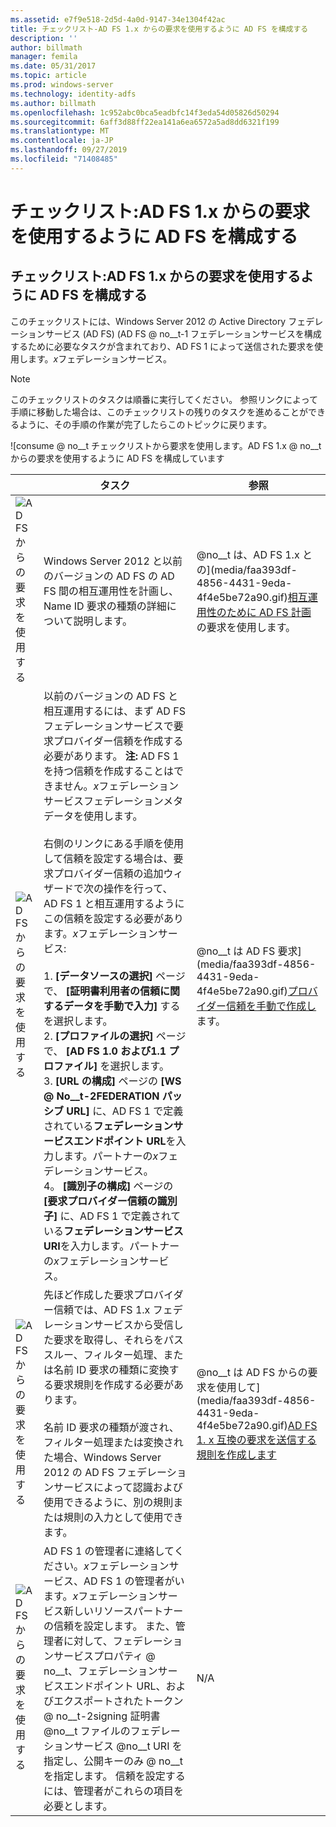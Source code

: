 ```yaml
---
ms.assetid: e7f9e518-2d5d-4a0d-9147-34e1304f42ac
title: チェックリスト-AD FS 1.x からの要求を使用するように AD FS を構成する
description: ''
author: billmath
manager: femila
ms.date: 05/31/2017
ms.topic: article
ms.prod: windows-server
ms.technology: identity-adfs
ms.author: billmath
ms.openlocfilehash: 1c952abc0bca5eadbfc14f3eda54d05826d50294
ms.sourcegitcommit: 6aff3d88ff22ea141a6ea6572a5ad8dd6321f199
ms.translationtype: MT
ms.contentlocale: ja-JP
ms.lasthandoff: 09/27/2019
ms.locfileid: "71408485"
---
```

# <a name="checklist-configuring-ad-fs--to-consume-claims-from-ad-fs-1x"></a>チェックリスト:AD FS 1.x からの要求を使用するように AD FS を構成する

  
## <a name="checklist-configuring-ad-fs-to-consume-claims-from-adfs1x"></a>チェックリスト:AD FS 1.x からの要求を使用するように AD FS を構成する  
このチェックリストには、Windows Server 2012 の Active Directory フェデレーションサービス (AD FS) \(AD FS @ no__t-1 フェデレーションサービスを構成するために必要なタスクが含まれており、AD FS 1 によって送信された要求を使用します。*x*フェデレーションサービス。  
  
> [!NOTE]  
> このチェックリストのタスクは順番に実行してください。 参照リンクによって手順に移動した場合は、このチェックリストの残りのタスクを進めることができるように、その手順の作業が完了したらこのトピックに戻ります。  
  
![consume @ no__t チェックリストから要求を使用します。AD FS 1.x @ no__t からの要求を使用するように AD FS を構成しています  
  
||タスク|参照|  
|-|--------|-------------|  
|![AD FS からの要求を使用する](media/icon_checkboxo.gif)|Windows Server 2012 と以前のバージョンの AD FS の AD FS 間の相互運用性を計画し、Name ID 要求の種類の詳細について説明します。|@no__t は、AD FS 1.x との](media/faa393df-4856-4431-9eda-4f4e5be72a90.gif)[相互運用性のために AD FS 計画](https://technet.microsoft.com/library/ff678040.aspx)の要求を使用します。|  
|![AD FS からの要求を使用する](media/icon_checkboxo.gif)|以前のバージョンの AD FS と相互運用するには、まず AD FS フェデレーションサービスで要求プロバイダー信頼を作成する必要があります。 **注:** AD FS 1 を持つ信頼を作成することはできません。*x*フェデレーションサービスフェデレーションメタデータを使用します。<br /><br />右側のリンクにある手順を使用して信頼を設定する場合は、要求プロバイダー信頼の追加ウィザードで次の操作を行って、AD FS 1 と相互運用するようにこの信頼を設定する必要があります。*x*フェデレーションサービス:<br /><br />1. **[データソースの選択]** ページで、 **[証明書利用者の信頼に関するデータを手動で入力]** する を選択します。<br />2. **[プロファイルの選択]** ページで、 **[AD FS 1.0 および1.1 プロファイル]** を選択します。<br />3. **[URL の構成]** ページの **[WS @ No__t-2FEDERATION パッシブ URL]** に、AD FS 1 で定義されている**フェデレーションサービスエンドポイント URL**を入力します。パートナーの*x*フェデレーションサービス。<br />4。 **[識別子の構成]** ページの **[要求プロバイダー信頼の識別子]** に、AD FS 1 で定義されている**フェデレーションサービス URI**を入力します。パートナーの*x*フェデレーションサービス。|@no__t は AD FS 要求](media/faa393df-4856-4431-9eda-4f4e5be72a90.gif)[プロバイダー信頼を手動で作成し](../../ad-fs/operations/Create-a-Claims-Provider-Trust.md)ます。|  
|![AD FS からの要求を使用する](media/icon_checkboxo.gif)|先ほど作成した要求プロバイダー信頼では、AD FS 1.x フェデレーションサービスから受信した要求を取得し、それらをパススルー、フィルター処理、または名前 ID 要求の種類に変換する要求規則を作成する必要があります。<br /><br />名前 ID 要求の種類が渡され、フィルター処理または変換された場合、Windows Server 2012 の AD FS フェデレーションサービスによって認識および使用できるように、別の規則または規則の入力として使用できます。|@no__t は AD FS からの要求を使用して](media/faa393df-4856-4431-9eda-4f4e5be72a90.gif)[AD FS 1. x 互換の要求を送信する規則を作成します](../../ad-fs/operations/Create-a-Rule-to-Send-an-AD-FS-1x-Compatible-Claim.md)|  
|![AD FS からの要求を使用する](media/icon_checkboxo.gif)|AD FS 1 の管理者に連絡してください。*x*フェデレーションサービス、AD FS 1 の管理者がいます。*x*フェデレーションサービス新しいリソースパートナーの信頼を設定します。 また、管理者に対して、フェデレーションサービスプロパティ @ no__t、フェデレーションサービスエンドポイント URL、およびエクスポートされたトークン @ no__t-2signing 証明書 @no__t ファイルのフェデレーションサービス @no__t URI を指定し、公開キーのみ @ no__t を指定します。 信頼を設定するには、管理者がこれらの項目を必要とします。|N\/A|  
  


